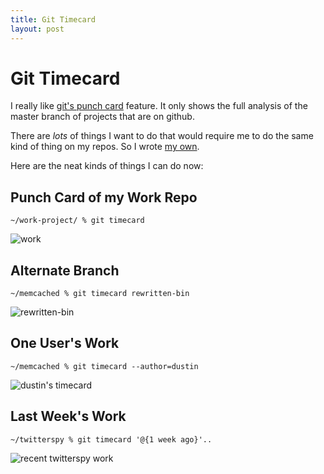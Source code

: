 ```yaml
---
title: Git Timecard
layout: post
---
```


# Git Timecard

I really like [git's punch card][punchcard] feature.  It only shows
the full analysis of the master branch of projects that are on github.

There are *lots* of things I want to do that would require me to do
the same kind of thing on my repos.  So I wrote
[my own][git-timecard].

Here are the neat kinds of things I can do now:

## Punch Card of my Work Repo

    ~/work-project/ % git timecard

![work](http://chart.apis.google.com/chart?cht=s&chs=800x300&chd=e:CkFIHrKPMzPXR7UeXCZmcKeuhRj1mZo9rhuEwozM1w4U639bCkFIHrKPMzPXR7UeXCZmcKeuhRj1mZo9rhuEwozM1w4U639bCkFIHrKPMzPXR7UeXCZmcKeuhRj1mZo9rhuEwozM1w4U639bCkFIHrKPMzPXR7UeXCZmcKeuhRj1mZo9rhuEwozM1w4U639bCkFIHrKPMzPXR7UeXCZmcKeuhRj1mZo9rhuEwozM1w4U639bCkFIHrKPMzPXR7UeXCZmcKeuhRj1mZo9rhuEwozM1w4U639bCkFIHrKPMzPXR7UeXCZmcKeuhRj1mZo9rhuEwozM1w4U639bCkFIHrKPMzPXR7UeXCZmcKeuhRj1mZo9rhuEwozM1w4U639b,IAIAIAIAIAIAIAIAIAIAIAIAIAIAIAIAIAIAIAIAIAIAIAIAQAQAQAQAQAQAQAQAQAQAQAQAQAQAQAQAQAQAQAQAQAQAQAQAYAYAYAYAYAYAYAYAYAYAYAYAYAYAYAYAYAYAYAYAYAYAYAYAgAgAgAgAgAgAgAgAgAgAgAgAgAgAgAgAgAgAgAgAgAgAgAgAn.n.n.n.n.n.n.n.n.n.n.n.n.n.n.n.n.n.n.n.n.n.n.n.v.v.v.v.v.v.v.v.v.v.v.v.v.v.v.v.v.v.v.v.v.v.v.v.3.3.3.3.3.3.3.3.3.3.3.3.3.3.3.3.3.3.3.3.3.3.3.3.................................................,BoAeAAAAAAAAAAAtDQDtGuE4IWMhIlJ-GfMECyGuH4L1L1KNFGGRAPAeAAAeBZCGLmeYgs1GjeiyijnavTbmMEHqIHG9IHGuELB3APAAAAAPAtCjGfcwdrpCZ-fTrXzP8SozSUFzGRCyI0H4CGB3AeAeAeB3AeCGEpYlkLjegdgsv.59..okTBJ-JvHMMhJvD8DfB3AAAAAAAADfHqabX4rIiFkLpRze28drVVQsLXI0J-JREpCUAAAAAPAAAACyGRVkchrXh2jPtc4kw7WCGfDBBoCGCjDtAPBKAAAAAAAAAABoBKD8GCHqGRIHGRGCIHDBGRELBoAeDQCjAAAAAAAAAAAAAAAAAAAAAAAAAAAAAAAAAAAAAAAAAAAAAAAA&chxt=x,y&chxl=0:||0|1|2|3|4|5|6|7|8|9|10|11|12|13|14|15|16|17|18|19|20|21|22|23||1:||Sun|Mon|Tue|Wed|Thu|Fri|Sat|&chm=o,333333,1,1.0,25,0&chds=-1,24,-1,7,0,20)

## Alternate Branch

    ~/memcached % git timecard rewritten-bin

![rewritten-bin](http://chart.apis.google.com/chart?cht=s&chs=800x300&chd=e:CkFIHrKPMzPXR7UeXCZmcKeuhRj1mZo9rhuEwozM1w4U639bCkFIHrKPMzPXR7UeXCZmcKeuhRj1mZo9rhuEwozM1w4U639bCkFIHrKPMzPXR7UeXCZmcKeuhRj1mZo9rhuEwozM1w4U639bCkFIHrKPMzPXR7UeXCZmcKeuhRj1mZo9rhuEwozM1w4U639bCkFIHrKPMzPXR7UeXCZmcKeuhRj1mZo9rhuEwozM1w4U639bCkFIHrKPMzPXR7UeXCZmcKeuhRj1mZo9rhuEwozM1w4U639bCkFIHrKPMzPXR7UeXCZmcKeuhRj1mZo9rhuEwozM1w4U639bCkFIHrKPMzPXR7UeXCZmcKeuhRj1mZo9rhuEwozM1w4U639b,IAIAIAIAIAIAIAIAIAIAIAIAIAIAIAIAIAIAIAIAIAIAIAIAQAQAQAQAQAQAQAQAQAQAQAQAQAQAQAQAQAQAQAQAQAQAQAQAYAYAYAYAYAYAYAYAYAYAYAYAYAYAYAYAYAYAYAYAYAYAYAYAgAgAgAgAgAgAgAgAgAgAgAgAgAgAgAgAgAgAgAgAgAgAgAgAn.n.n.n.n.n.n.n.n.n.n.n.n.n.n.n.n.n.n.n.n.n.n.n.v.v.v.v.v.v.v.v.v.v.v.v.v.v.v.v.v.v.v.v.v.v.v.v.3.3.3.3.3.3.3.3.3.3.3.3.3.3.3.3.3.3.3.3.3.3.3.3.................................................,AAMzIiERAAMzERAAERAAAAAAIiIiREREu7MzERmZMz..iI..qqVVMzIiREERAAERMzZmREERMzZmd3VVREzMMzqqIiMziIu7VVVVMzIiIiERAAERERMzd3VVVVIiREREIiREVVVVREMziIMzMzREMzREERIiAAAAAAIiERmZVVmZAAREVVIiIiREIiIiIiIiVVd3ERERIiERAAERIiIiVVAAIiREIiMzMzERMzAAVVMzAAZmERMzIiIiERAAERAAAAREVVVVMzd3MzMzIiAAREERMzERERAAERAAMzAAERAAAAAAAAAAERAAMzIiERIiIiIiREERIiERMzIiAAAAAAAAAAAAAAAAAAAAAAAAAAAAAAAAAAAAAAAAAAAAAAAA&chxt=x,y&chxl=0:||0|1|2|3|4|5|6|7|8|9|10|11|12|13|14|15|16|17|18|19|20|21|22|23||1:||Sun|Mon|Tue|Wed|Thu|Fri|Sat|&chm=o,333333,1,1.0,25,0&chds=-1,24,-1,7,0,20)

## One User's Work

    ~/memcached % git timecard --author=dustin

![dustin's timecard](http://chart.apis.google.com/chart?cht=s&chs=800x300&chd=e:CkFIHrKPMzPXR7UeXCZmcKeuhRj1mZo9rhuEwozM1w4U639bCkFIHrKPMzPXR7UeXCZmcKeuhRj1mZo9rhuEwozM1w4U639bCkFIHrKPMzPXR7UeXCZmcKeuhRj1mZo9rhuEwozM1w4U639bCkFIHrKPMzPXR7UeXCZmcKeuhRj1mZo9rhuEwozM1w4U639bCkFIHrKPMzPXR7UeXCZmcKeuhRj1mZo9rhuEwozM1w4U639bCkFIHrKPMzPXR7UeXCZmcKeuhRj1mZo9rhuEwozM1w4U639bCkFIHrKPMzPXR7UeXCZmcKeuhRj1mZo9rhuEwozM1w4U639bCkFIHrKPMzPXR7UeXCZmcKeuhRj1mZo9rhuEwozM1w4U639b,IAIAIAIAIAIAIAIAIAIAIAIAIAIAIAIAIAIAIAIAIAIAIAIAQAQAQAQAQAQAQAQAQAQAQAQAQAQAQAQAQAQAQAQAQAQAQAQAYAYAYAYAYAYAYAYAYAYAYAYAYAYAYAYAYAYAYAYAYAYAYAYAgAgAgAgAgAgAgAgAgAgAgAgAgAgAgAgAgAgAgAgAgAgAgAgAn.n.n.n.n.n.n.n.n.n.n.n.n.n.n.n.n.n.n.n.n.n.n.n.v.v.v.v.v.v.v.v.v.v.v.v.v.v.v.v.v.v.v.v.v.v.v.v.3.3.3.3.3.3.3.3.3.3.3.3.3.3.3.3.3.3.3.3.3.3.3.3.................................................,AAAAAAAAAAAAAAAAAAAAAAAAAAAAAAAAttAAAAAAAAAAAAbbJJAAAAAAAAAAAAAAAAJJJJAAAAAAAAAAAAAAAAkkAAAAAAAAAAAAAAAAAAAAAAAAAAAA..AAAAAAAAAAAAAAJJSSAAAAJJAAJJAAAAAAAAAAAAAAAAAAAAJJSSSSAAAAAAAAAAAAAAJJAAAAJJAAAAAAAAAAAAAAJJAAAAAAAAAAAAAAAAAAAAAAAAAAAASSAAAAAAAAAAAAAAAAAASSAAJJAAAAAAAAAAAAbbAAAAJJAAAAJJAAAAAAAAAAAAAAAAAAAAAAAAAAAAAAAAAAAAAAAAAAAAAAAAAAAAAAAAAAAAAAAAAAAAAAAAAAAAAAAAAAAAAAAAAAAAAA&chxt=x,y&chxl=0:||0|1|2|3|4|5|6|7|8|9|10|11|12|13|14|15|16|17|18|19|20|21|22|23||1:||Sun|Mon|Tue|Wed|Thu|Fri|Sat|&chm=o,333333,1,1.0,25,0&chds=-1,24,-1,7,0,20)

## Last Week's Work

    ~/twitterspy % git timecard '@{1 week ago}'..

![recent twitterspy work](http://chart.apis.google.com/chart?cht=s&chs=800x300&chd=e:CkFIHrKPMzPXR7UeXCZmcKeuhRj1mZo9rhuEwozM1w4U639bCkFIHrKPMzPXR7UeXCZmcKeuhRj1mZo9rhuEwozM1w4U639bCkFIHrKPMzPXR7UeXCZmcKeuhRj1mZo9rhuEwozM1w4U639bCkFIHrKPMzPXR7UeXCZmcKeuhRj1mZo9rhuEwozM1w4U639bCkFIHrKPMzPXR7UeXCZmcKeuhRj1mZo9rhuEwozM1w4U639bCkFIHrKPMzPXR7UeXCZmcKeuhRj1mZo9rhuEwozM1w4U639bCkFIHrKPMzPXR7UeXCZmcKeuhRj1mZo9rhuEwozM1w4U639bCkFIHrKPMzPXR7UeXCZmcKeuhRj1mZo9rhuEwozM1w4U639b,IAIAIAIAIAIAIAIAIAIAIAIAIAIAIAIAIAIAIAIAIAIAIAIAQAQAQAQAQAQAQAQAQAQAQAQAQAQAQAQAQAQAQAQAQAQAQAQAYAYAYAYAYAYAYAYAYAYAYAYAYAYAYAYAYAYAYAYAYAYAYAYAgAgAgAgAgAgAgAgAgAgAgAgAgAgAgAgAgAgAgAgAgAgAgAgAn.n.n.n.n.n.n.n.n.n.n.n.n.n.n.n.n.n.n.n.n.n.n.n.v.v.v.v.v.v.v.v.v.v.v.v.v.v.v.v.v.v.v.v.v.v.v.v.3.3.3.3.3.3.3.3.3.3.3.3.3.3.3.3.3.3.3.3.3.3.3.3.................................................,AAAAAAAAAAAAAAAAAAAAQAAAAAAAv.AAAAAAAAAAAAAAAAAAAAAAAAAAAAAAAAAAAAAAAAAAAAAAAAAAAAAAAA..AAAAAAAAAAAAAAAAAAAAAAAAAAAAAAAAAAAAAAAAAAAAAAAAAAAAAAAAAAAAAAAAAAAAAAAAAAAAAAAAAAAAAAAAAAAAAAQAgAAAAAAAAAAAAAAAAAAAAAAAAAAAAAAAAAQAAAAAAAv.v.AAAAAAAAAAAAAAAAAAAAAAAAAAAAAAAAAAAAAAAAAAQAAAAAAAAAAAAAAAAAAAAAAAAAAAAAAAAAAAAAAAAAAAAAAAAAAAAAAAAAAAAAAAAAAAAAAAAAAAAAAAAAAAAAAAAAAAAAAAAAAAAAAAAAAAAAAA&chxt=x,y&chxl=0:||0|1|2|3|4|5|6|7|8|9|10|11|12|13|14|15|16|17|18|19|20|21|22|23||1:||Sun|Mon|Tue|Wed|Thu|Fri|Sat|&chm=o,333333,1,1.0,25,0&chds=-1,24,-1,7,0,20)

[punchcard]:http://github.com/blog/159-one-more-thing
[git-timecard]:http://github.com/dustin/bindir/tree/master/git-timecard
